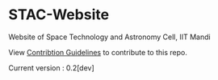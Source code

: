 STAC-Website
============

Website of Space Technology and Astronomy Cell, IIT Mandi

View [Contribtion Guidelines](https://github.com/STAC-IITMandi/STAC-IITMandi.github.io/blob/master/CONTRIBUTING.rst) to contribute to this repo.

Current version : 0.2[dev]


